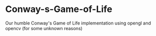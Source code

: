# Conway-s-Game-of-Life
Our humble Conway's Game of Life implementation using opengl and opencv (for some unknown reasons)
